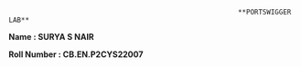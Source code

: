                                                             **PORTSWIGGER LAB**
**Name : SURYA S NAIR**

**Roll Number : CB.EN.P2CYS22007**
